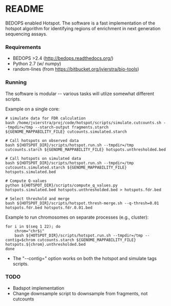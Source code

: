# README #

BEDOPS enabled Hotspot.
The software is a fast implementation of the hotspot algorithm for identifying regions of enrichment
in next generation sequencing assays.

### Requirements ###

* BEDOPS >2.4 (http://bedops.readthedocs.org/)
* Python 2.7 (w/ numpy)
* random-lines (from https://bitbucket.org/jvierstra/bio-tools)

### Running ###

The software is modular -- various tasks will utlize somewhat different scripts.

Example on a single core:

	# simulate data for FDR calculation
	bash /home/jvierstra/proj/code/hotspot/scripts/simulate.cutcounts.sh --tmpdir=/tmp --starch-output fragments.starch ${GENOME_MAPPABILITY_FILE} cutcounts.simulated.starch

	# Call hotspots on observed data
	bash ${HOTSPOT_DIR}/scripts/hotspot.run.sh --tmpdir=/tmp cutcounts.starch ${GENOME_MAPPABILITY_FILE} hotspots.unthresholded.bed

	# Call hotspots on simulated data
	bash ${HOTSPOT_DIR}/scripts/hotspot.run.sh --tmpdir=/tmp cutcounts.simulated.starch ${GENOME_MAPPABILITY_FILE} hotspots.simulated.bed

	# Compute Q-values 
	python ${HOTSPOT_DIR}/scripts/compute_q_values.py hotspots.simulated.bed hotspots.unthresholded.bed > hotspots.fdr.bed

	# Select threshold and merge
	bash ${HOTSPOT_DIR}/scripts/hotspot.thresh-merge.sh --q-thresh=0.01 hotspots.fdr.bed hotspots.fdr.0.01.bed 

Example to run chromosomes on separate processes (e.g., cluster):

	for i in $(seq 1 22); do
		chrom="chr$i"
		bash ${HOTSPOT_DIR}/scripts/hotspot.run.sh --tmpdir=/tmp --contig=$chrom cutcounts.starch ${GENOME_MAPPABILITY_FILE} hotspots.${chrom}.unthresholded.bed
	done

* The "--contig=" option works on both the hotspot and simulate tags scripts. 

### TODO ###

* Badspot implementation
* Change downsample script to downsample from fragments, not cutcounts
